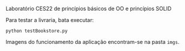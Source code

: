 Laboratório CES22 de princípios básicos de OO e princípios SOLID

Para testar a livraria, bata executar:
``` shell
python testBookstore.py
```

Imagens do funcionamento da aplicação encontram-se na pasta `imgs`.
